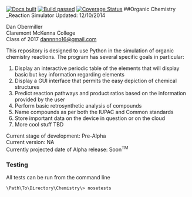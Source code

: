 [![Docs built](https://readthedocs.org/projects/chemistry/badge/?version=latest)](http://chemistry.readthedocs.org/en/latest/)
[![Build passed](https://travis-ci.org/Dannnno/Chemistry.svg?branch=master)](https://travis-ci.org/Dannnno/Chemistry)
[![Coverage Status](https://coveralls.io/repos/Dannnno/Chemistry/badge.png)](https://coveralls.io/r/Dannnno/Chemistry)
##Organic Chemistry _Reaction Simulator
Updated: 12/10/2014   

Dan Obermiller  
Claremont McKenna College  
Class of 2017 
dannnno16@gmail.com

This repository is designed to use Python in the simulation of organic chemistry reactions.  The program has several specific goals in particular:

1. Display an interactive periodic table of the elements that will display basic but key information regarding elements
2. Display a GUI interface that permits the easy depiction of chemical structures
3. Predict reaction pathways and product ratios based on the information provided by the user
4. Perform basic retrosynthetic analysis of compounds
5. Name compounds as per both the IUPAC and Common standards
6. Store important data on the device in question or on the cloud
7. More cool stuff TBD
    
Current stage of development: Pre-Alpha  
Current version: NA  
Currently projected date of Alpha release: Soon<sup>TM</sup>


### Testing

All tests can be run from the command line

    \Path\To\Directory\Chemistry\> nosetests